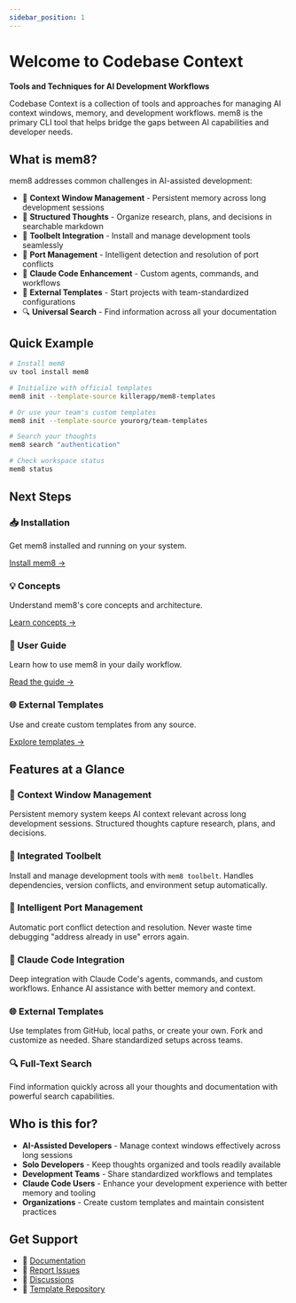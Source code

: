 ```yaml
---
sidebar_position: 1
---
```


# Welcome to Codebase Context

**Tools and Techniques for AI Development Workflows**

Codebase Context is a collection of tools and approaches for managing AI context windows, memory, and development workflows. mem8 is the primary CLI tool that helps bridge the gaps between AI capabilities and developer needs.

## What is mem8?

mem8 addresses common challenges in AI-assisted development:

- 🧠 **Context Window Management** - Persistent memory across long development sessions
- 📝 **Structured Thoughts** - Organize research, plans, and decisions in searchable markdown
- 🔧 **Toolbelt Integration** - Install and manage development tools seamlessly
- 🚢 **Port Management** - Intelligent detection and resolution of port conflicts
- 🤖 **Claude Code Enhancement** - Custom agents, commands, and workflows
- 🎨 **External Templates** - Start projects with team-standardized configurations
- 🔍 **Universal Search** - Find information across all your documentation

## Quick Example

```bash
# Install mem8
uv tool install mem8

# Initialize with official templates
mem8 init --template-source killerapp/mem8-templates

# Or use your team's custom templates
mem8 init --template-source yourorg/team-templates

# Search your thoughts
mem8 search "authentication"

# Check workspace status
mem8 status
```

## Next Steps

<div class="row">
  <div class="col col--6">
    <h3>📥 Installation</h3>
    <p>Get mem8 installed and running on your system.</p>
    <a href="./installation">Install mem8 →</a>
  </div>
  <div class="col col--6">
    <h3>💡 Concepts</h3>
    <p>Understand mem8's core concepts and architecture.</p>
    <a href="./concepts">Learn concepts →</a>
  </div>
</div>

<div class="row">
  <div class="col col--6">
    <h3>📖 User Guide</h3>
    <p>Learn how to use mem8 in your daily workflow.</p>
    <a href="./user-guide/getting-started">Read the guide →</a>
  </div>
  <div class="col col--6">
    <h3>🌐 External Templates</h3>
    <p>Use and create custom templates from any source.</p>
    <a href="./external-templates">Explore templates →</a>
  </div>
</div>

## Features at a Glance

### 🧠 Context Window Management
Persistent memory system keeps AI context relevant across long development sessions. Structured thoughts capture research, plans, and decisions.

### 🔧 Integrated Toolbelt
Install and manage development tools with `mem8 toolbelt`. Handles dependencies, version conflicts, and environment setup automatically.

### 🚢 Intelligent Port Management
Automatic port conflict detection and resolution. Never waste time debugging "address already in use" errors again.

### 🎯 Claude Code Integration
Deep integration with Claude Code's agents, commands, and custom workflows. Enhance AI assistance with better memory and context.

### 🌐 External Templates
Use templates from GitHub, local paths, or create your own. Fork and customize as needed. Share standardized setups across teams.

### 🔍 Full-Text Search
Find information quickly across all your thoughts and documentation with powerful search capabilities.

## Who is this for?

- **AI-Assisted Developers** - Manage context windows effectively across long sessions
- **Solo Developers** - Keep thoughts organized and tools readily available
- **Development Teams** - Share standardized workflows and templates
- **Claude Code Users** - Enhance your development experience with better memory and tooling
- **Organizations** - Create custom templates and maintain consistent practices

## Get Support

- 📖 [Documentation](https://github.com/killerapp/mem8)
- 🐛 [Report Issues](https://github.com/killerapp/mem8/issues)
- 💬 [Discussions](https://github.com/killerapp/mem8/discussions)
- 🔧 [Template Repository](https://github.com/killerapp/mem8-templates)
